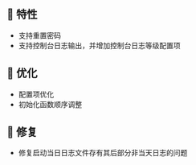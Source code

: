 ## 🚀 特性

* 支持重置密码
* 支持控制台日志输出，并增加控制台日志等级配置项

## 🎨 优化

* 配置项优化
* 初始化函数顺序调整

## 🐞 修复

* 修复启动当日日志文件存有其后部分非当天日志的问题